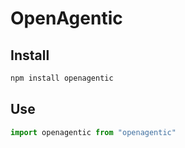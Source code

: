 # OpenAgentic

## Install

```sh
npm install openagentic
```

## Use

```ts
import openagentic from "openagentic"
```
